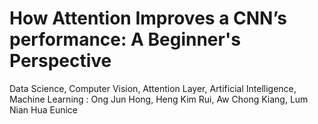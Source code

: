 # How Attention Improves a CNN’s performance: A Beginner's Perspective
<tag>  Data Science, Computer Vision, Attention Layer, Artificial Intelligence, Machine Learning 
<names>: Ong Jun Hong, Heng Kim Rui, Aw Chong Kiang, Lum Nian Hua Eunice
